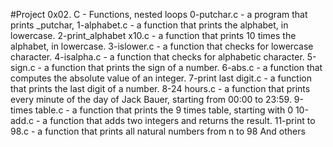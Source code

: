 #Project 0x02. C - Functions, nested loops
0-putchar.c - a program that prints _putchar,
1-alphabet.c - a function that prints the alphabet, in lowercase.
2-print_alphabet x10.c - a function that prints 10 times the alphabet, in lowercase.
3-islower.c - a function that checks for lowercase character.
4-isalpha.c - a function that checks for alphabetic character.
5-sign.c -  a function that prints the sign of a number.
6-abs.c - a function that computes the absolute value of an integer.
7-print last digit.c -  a function that prints the last digit of a number.
8-24 hours.c -  a function that prints every minute of the day of Jack Bauer, starting from 00:00 to 23:59.
9-times table.c - a function that prints the 9 times table, starting with 0
10-add.c - a function that adds two integers and returns the result.
11-print to 98.c - a function that prints all natural numbers from n to 98
And others
